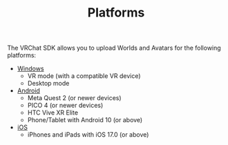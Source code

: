 ﻿---
title: "Platforms"
sidebar_position: 1
---
The VRChat SDK allows you to upload Worlds and Avatars for the following platforms: 
- [Windows](/platforms/pc/)
  - VR mode (with a compatible VR device)
  - Desktop mode
- [Android](/platforms/android/)
  - Meta Quest 2 (or newer devices)
  - PICO 4 (or newer devices)
  - HTC Vive XR Elite
  - Phone/Tablet with Android 10 (or above)
- [iOS](/platforms/iOS/)
  - iPhones and iPads with iOS 17.0 (or above)
